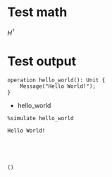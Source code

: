 # Test math
$H^{\dagger}$

# Test output


```qsharp
operation hello_world(): Unit {
    Message("Hello World!");
}
```




<ul><li>hello_world</li></ul>




```qsharp
%simulate hello_world
```

    Hello World!
    




    ()


